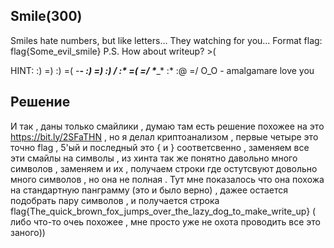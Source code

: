 Smile(300) 
-----
Smiles hate numbers, but like letters... They watching for you... Format flag: flag{Some_evil_smile} P.S. How about writeup? >(

HINT: :) =) :) =( -___- :) =) :) \/ :* =( =/ *____* :* :@ =/ O_O - amalgamare love you

Решение
---------
И так , даны только смайлики , думаю там есть решение похожее на это https://bit.ly/2SFaTHN , но я делал криптоанализом , первые четыре это точно flag , 5'ый и последный это { и } соответсвенно , заменяем все эти смайлы на символы , из хинта так же понятно давольно много символов , заменяем и их , получаем строки где остутсвуют довольно много символов , но она не полная . Тут мне показалось что она похожа на стандартную панграмму (это и было верно) , дажее остается подобрать пару символов , и получается строка flag{The_quick_brown_fox_jumps_over_the_lazy_dog_to_make_write_up} ( либо что-то очеь похожее , мне просто уже не охота проводить все это заного))
